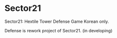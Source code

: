 # Sector21

Sector21: Hextile Tower Defense Game
Korean only.

Defense is rework project of Sector21. (in developing)

